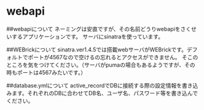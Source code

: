 webapi
======

##webapiについて
ネーミングは安直ですが、その名前どうりwebapiをさくせいするアプリケーションです。
サーバにsinatraを使っています。

##WEBrickについて
sinatra.ver1.4.5では搭載webサーバがWEBrickです。デフォルトでポートが4567なので空けるの忘れるとアクセスができません。
そこのところを気をつけてください。（サーバがpumaの場合もあるようですが、その時もポートは4567みたいです。）

##database.ymlについて
active_recordでDBに接続する際の設定情報を書き込みます。それぞれのDBに合わせてDB名、ユーザ名、パスワード等を書き込んでください。
